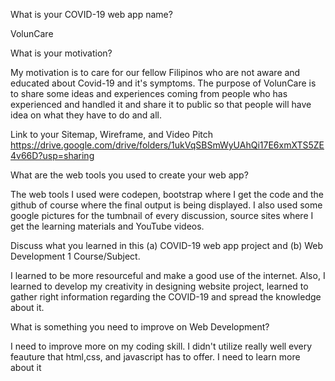 What is your COVID-19 web app name?

VolunCare
    
What is your motivation?

My motivation is to care for our fellow Filipinos who are not aware and educated about Covid-19 and it's symptoms.
The purpose of VolunCare is to share some ideas and experiences coming from people who has experienced and handled it and share it to public so that people will have idea on what they have to do and all.
    
Link to your Sitemap, Wireframe, and Video Pitch
https://drive.google.com/drive/folders/1ukVqSBSmWyUAhQi17E6xmXTS5ZE4v66D?usp=sharing
    
What are the web tools you used to create your web app?

The web tools I used were codepen, bootstrap where I get the code and the github of course where the final output is being displayed. I also used some google pictures for the tumbnail of every discussion, source sites where I get the learning materials and YouTube videos.
   
Discuss what you learned in this (a) COVID-19 web app project and (b) Web Development 1 Course/Subject.  
   
I learned to be more resourceful and make a good use of the internet. Also, I learned to develop my creativity in designing website project, learned to gather right information regarding the COVID-19 and spread the knowledge about it.
    
What is something you need to improve on Web Development?

I need to improve more on my coding skill. I didn't utilize really well every feauture that html,css, and javascript has to offer. I need to learn more about it

